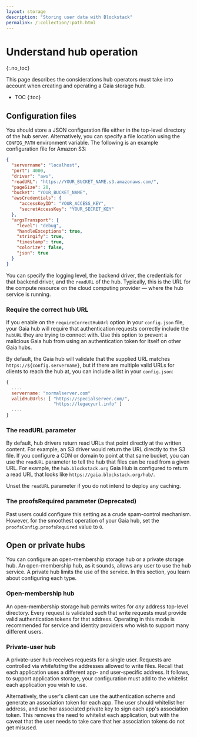 ```yaml
---
layout: storage
description: "Storing user data with Blockstack"
permalink: /:collection/:path.html
---
```

# Understand hub operation
{:.no_toc}

This page describes the considerations hub operators must take into account when creating and operating a Gaia storage hub.

* TOC
{:toc}


## Configuration files

You should store a JSON configuration file either in the top-level directory of
the hub server. Alternatively, you can specify a file location using the
`CONFIG_PATH` environment variable.  The following is an example configuration file for Amazon S3:

```json
{
  "servername": "localhost",
  "port": 4000,
  "driver": "aws",
  "readURL": "https://YOUR_BUCKET_NAME.s3.amazonaws.com/",
  "pageSize": 20,
  "bucket": "YOUR_BUCKET_NAME",
  "awsCredentials": {
     "accessKeyID": "YOUR_ACCESS_KEY",
     "secretAccessKey": "YOUR_SECRET_KEY"
  },
  "argsTransport": {
    "level": "debug",
    "handleExceptions": true,
    "stringify": true,
    "timestamp": true,
    "colorize": false,
    "json": true
  }
}
```

You can specify the logging level, the backend driver, the credentials
for that backend driver, and the `readURL` of the hub. Typically, this is the URL for the compute resource on the cloud computing provider &mdash; where the hub service is running.

### Require the correct hub URL

If you enable on the `requireCorrectHubUrl` option in your `config.json`
file, your Gaia hub will require that authentication requests
correctly include the `hubURL` they are trying to connect with. Use this option to prevent a malicious Gaia hub from using an authentication
token for itself on other Gaia hubs.

By default, the Gaia hub will validate that the supplied URL matches
`https://${config.servername}`, but if there are multiple valid URLs
for clients to reach the hub at, you can include a list in your `config.json`:

```javascript
{
  ....
  servername: "normalserver.com"
  validHubUrls: [ "https://specialserver.com/",
                  "https://legacyurl.info" ]
  ....
}
```

### The readURL parameter

By default, hub drivers return read URLs that point directly at the written content. For example, an S3 driver would return the URL directly to the S3 file. If you configure a CDN or domain to point at that same bucket, you can use the `readURL` parameter to tell the hub that files can be read from a given URL. For example, the `hub.blockstack.org` Gaia Hub is configured to return a read URL that looks like `https://gaia.blockstack.org/hub/`.

Unset the `readURL` parameter if you do not intend to deploy any caching.

### The proofsRequired parameter (Deprecated)

Past users could configure this setting as a crude spam-control mechanism.
However, for the smoothest operation of your Gaia hub, set the
`proofsConfig.proofsRequired` value to `0`.


## Open or private hubs

You can configure an open-membership storage hub or a private storage hub. An open-membership hub, as it sounds, allows any user to use the hub service. A private hub limits the use of the service. In this section, you learn about configuring each type.

### Open-membership hub

An open-membership storage hub permits writes for _any_ address top-level
directory. Every request is validated such that write requests must provide
valid authentication tokens for that address. Operating in this mode is
recommended for service and identity providers who wish to support many
different users.

### Private-user hub

A private-user hub receives requests for a single user. Requests are controlled
via _whitelisting_ the addresses allowed to write files. Recall that each application uses a different app- and user-specific address. It follows, to
support application storage, your configuration must add to the whitelist each application you wish to use.

Alternatively, the user's client can use the authentication scheme and generate
an association token for each app.  The user should whitelist her address, and
use her associated private key to sign each app's association token.  This
removes the need to whitelist each application, but with the caveat that the
user needs to take care that her association tokens do not get misused.
